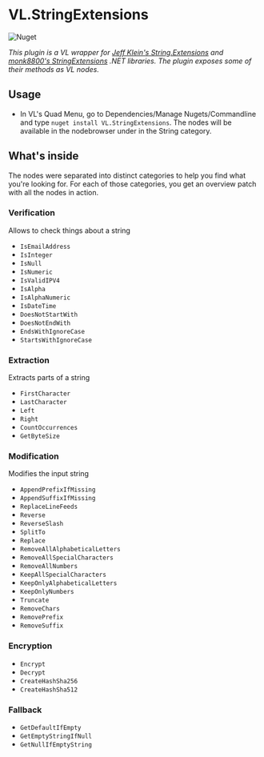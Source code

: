 # VL.StringExtensions

![Nuget](https://img.shields.io/nuget/v/VL.StringExtensions?style=flat-square)

_This plugin is a VL wrapper for [Jeff Klein's String.Extensions](https://github.com/Jeff-Klein/String.Extensions) and [monk8800's StringExtensions](https://github.com/monk8800/StringExtensions) .NET libraries. The plugin exposes some of their methods as VL nodes._

## Usage

- In VL's Quad Menu, go to Dependencies/Manage Nugets/Commandline and type `nuget install VL.StringExtensions`. The nodes will be available in the nodebrowser under in the String category.

## What's inside

The nodes were separated into distinct categories to help you find what you're looking for. For each of those categories, you get an overview patch with all the nodes in action.

### Verification

Allows to check things about a string

- `IsEmailAddress`
- `IsInteger`
- `IsNull`
- `IsNumeric`
- `IsValidIPV4`
- `IsAlpha`
- `IsAlphaNumeric`
- `IsDateTime`
- `DoesNotStartWith`
- `DoesNotEndWith`
- `EndsWithIgnoreCase`
- `StartsWithIgnoreCase`

### Extraction

Extracts parts of a string

- `FirstCharacter`
- `LastCharacter`
- `Left`
- `Right`
- `CountOccurrences`
- `GetByteSize`

### Modification

Modifies the input string

- `AppendPrefixIfMissing`
- `AppendSuffixIfMissing`
- `ReplaceLineFeeds`
- `Reverse`
- `ReverseSlash`
- `SplitTo`
- `Replace`
- `RemoveAllAlphabeticalLetters`
- `RemoveAllSpecialCharacters`
- `RemoveAllNumbers`
- `KeepAllSpecialCharacters`
- `KeepOnlyAlphabeticalLetters`
- `KeepOnlyNumbers`
- `Truncate`
- `RemoveChars`
- `RemovePrefix`
- `RemoveSuffix`

### Encryption

- `Encrypt`
- `Decrypt`
- `CreateHashSha256`
- `CreateHashSha512`

### Fallback

- `GetDefaultIfEmpty`
- `GetEmptyStringIfNull`
- `GetNullIfEmptyString`